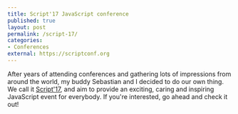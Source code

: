 ```yaml
---
title: Script'17 JavaScript conference
published: true
layout: post
permalink: /script-17/
categories: 
- Conferences
external: https://scriptconf.org
---
```


After years of attending conferences and gathering lots of impressions from
around the world, my buddy Sebastian and I decided to do our own thing.
We call it [Script'17](https://scriptconf.org), and aim to provide an exciting,
caring and inspiring JavaScript event for everybody. If you're interested, go
ahead and check it out!
